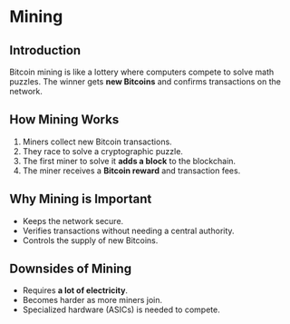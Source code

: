 # Mining  

## Introduction  
Bitcoin mining is like a lottery where computers compete to solve math puzzles. The winner gets **new Bitcoins** and confirms transactions on the network.  

## How Mining Works  
1. Miners collect new Bitcoin transactions.  
2. They race to solve a cryptographic puzzle.  
3. The first miner to solve it **adds a block** to the blockchain.  
4. The miner receives a **Bitcoin reward** and transaction fees.  

## Why Mining is Important  
- Keeps the network secure.  
- Verifies transactions without needing a central authority.  
- Controls the supply of new Bitcoins.  

## Downsides of Mining  
- Requires **a lot of electricity**.  
- Becomes harder as more miners join.  
- Specialized hardware (ASICs) is needed to compete.  
